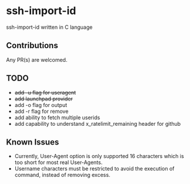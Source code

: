 # ssh-import-id
ssh-import-id written in C language

## Contributions

Any PR(s) are welcomed.

## TODO
- ~~add -u flag for useragent~~
- ~~add launchpad provider~~
- add -o flag for output
- add -r flag for remove 
- add ability to fetch multiple userids
- add capability to understand x_ratelimit_remaining header for github

## Known Issues
- Currently, User-Agent option is only supported 16 characters which is too short for most real User-Agents.
- Username characters must be restricted to avoid the execution of command, instead of removing excess.
